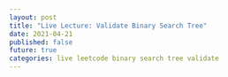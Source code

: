 ```yaml
---
layout: post
title: "Live Lecture: Validate Binary Search Tree"
date: 2021-04-21
published: false
future: true
categories: live leetcode binary search tree validate
---
```


